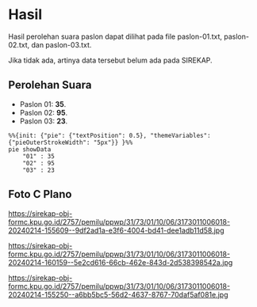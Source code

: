 # Hasil

Hasil perolehan suara paslon dapat dilihat pada file paslon-01.txt, paslon-02.txt, dan paslon-03.txt.

Jika tidak ada, artinya data tersebut belum ada pada SIREKAP.

## Perolehan Suara

 * Paslon 01: **35**.
 * Paslon 02: **95**.
 * Paslon 03: **23**.

```mermaid
%%{init: {"pie": {"textPosition": 0.5}, "themeVariables": {"pieOuterStrokeWidth": "5px"}} }%%
pie showData
    "01" : 35
    "02" : 95
    "03" : 23
```
## Foto C Plano

https://sirekap-obj-formc.kpu.go.id/2757/pemilu/ppwp/31/73/01/10/06/3173011006018-20240214-155609--9df2ad1a-e3f6-4004-bd41-dee1adb11d58.jpg

https://sirekap-obj-formc.kpu.go.id/2757/pemilu/ppwp/31/73/01/10/06/3173011006018-20240214-160159--5e2cd616-66cb-462e-843d-2d538398542a.jpg

https://sirekap-obj-formc.kpu.go.id/2757/pemilu/ppwp/31/73/01/10/06/3173011006018-20240214-155250--a6bb5bc5-56d2-4637-8767-70daf5af081e.jpg
